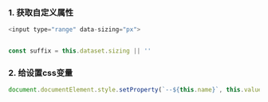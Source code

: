 ### 1. 获取自定义属性

```js
<input type="range" data-sizing="px">


const suffix = this.dataset.sizing || ''
```



### 2. 给<html>设置css变量

```js
document.documentElement.style.setProperty(`--${this.name}`, this.value + suffix)
```


